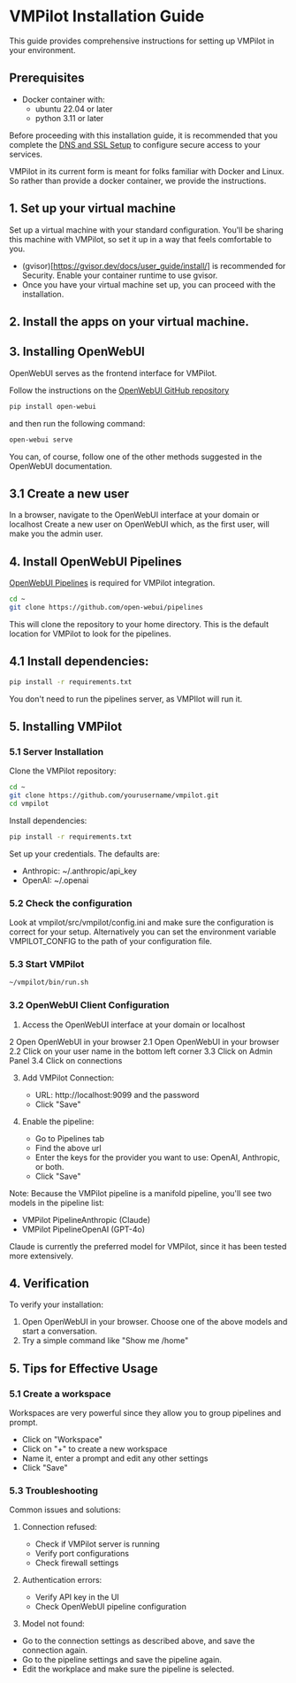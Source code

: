 # VMPilot Installation Guide

This guide provides comprehensive instructions for setting up VMPilot in your environment.

## Prerequisites

- Docker container with:
  - ubuntu 22.04 or later
  - python 3.11 or later

Before proceeding with this installation guide, it is recommended that you complete the [DNS and SSL Setup](dns_ssl_setup.md) to configure secure access to your services.

VMPilot in its current form is meant for folks familiar with Docker and Linux. So rather than provide a docker container, we provide the instructions.

## 1. Set up your virtual machine
Set up a virtual machine with your standard configuration. You'll be sharing this machine with VMPilot, so set it up in a way that feels comfortable to you.

- (gvisor)[https://gvisor.dev/docs/user_guide/install/] is recommended for Security. Enable your container runtime to use gvisor.
- Once you have your virtual machine set up, you can proceed with the installation.

## 2. Install the apps on your virtual machine.

## 3. Installing OpenWebUI

OpenWebUI serves as the frontend interface for VMPilot.

Follow the instructions on the [OpenWebUI GitHub repository](https://github.com/open-webui/open-webui/)

```bash
pip install open-webui
```

and then run the following command:

```bash
open-webui serve
```

You can, of course, follow one of the other methods suggested in the OpenWebUI documentation.

## 3.1 Create a new user
In a browser, navigate to the OpenWebUI interface at your domain or localhost
Create a new user on OpenWebUI which, as the first user, will make you the admin user.


## 4. Install OpenWebUI Pipelines

[OpenWebUI Pipelines](https://github.com/open-webui/pipelines) is required for VMPilot integration.

```bash
cd ~
git clone https://github.com/open-webui/pipelines
```

This will clone the repository to your home directory. This is the default location for VMPilot to look for the pipelines.

## 4.1 Install dependencies:
```bash
pip install -r requirements.txt
```
You don't need to run the pipelines server, as VMPIlot will run it.


## 5. Installing VMPilot

### 5.1 Server Installation

Clone the VMPilot repository:
```bash
cd ~
git clone https://github.com/yourusername/vmpilot.git
cd vmpilot
```

Install dependencies:
```bash
pip install -r requirements.txt
```

Set up your credentials.
The defaults are:
- Anthropic: ~/.anthropic/api\_key
- OpenAI: ~/.openai

### 5.2 Check the configuration

Look at vmpilot/src/vmpilot/config.ini and make sure the configuration is correct for your setup.
Alternatively you can set the environment variable VMPILOT\_CONFIG to the path of your configuration file.

### 5.3 Start VMPilot 
```bash
~/vmpilot/bin/run.sh
```

### 3.2 OpenWebUI Client Configuration

1. Access the OpenWebUI interface at your domain or localhost

2 Open OpenWebUI in your browser
2.1 Open OpenWebUI in your browser
2.2 Click on your user name in the bottom left corner
3.3 Click on Admin Panel
3.4 Click on connections

3. Add VMPilot Connection:
   - URL: http://localhost:9099 and the password
   - Click "Save"

4. Enable the pipeline:
   - Go to Pipelines tab
   - Find the above url
   - Enter the keys for the provider you want to use: OpenAI, Anthropic, or both.
   - Click "Save"

Note: Because the VMPilot pipeline is a manifold pipeline, you'll see two models in the pipeline list:
- VMPilot PipelineAnthropic (Claude)
- VMPilot PipelineOpenAI (GPT-4o)

Claude is currently the preferred model for VMPilot, since it has been tested more extensively.

## 4. Verification

To verify your installation:

1. Open OpenWebUI in your browser. Choose one of the above models and start a conversation.
2. Try a simple command like "Show me /home"

## 5. Tips for Effective Usage

### 5.1 Create a workspace

Workspaces are very powerful since they allow you to group pipelines and prompt. 

- Click on "Workspace"
- Click on "+" to create a new workspace
- Name it, enter a prompt and edit any other settings
- Click "Save"


### 5.3 Troubleshooting

Common issues and solutions:

1. Connection refused:
   - Check if VMPilot server is running
   - Verify port configurations
   - Check firewall settings

2. Authentication errors:
   - Verify API key in the UI
   - Check OpenWebUI pipeline configuration

3. Model not found:
  - Go to the connection settings as described above, and save the connection again.
  - Go to the pipeline settings and save the pipeline again.
  - Edit the workplace and make sure the pipeline is selected.

